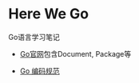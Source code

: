 # Here We Go

Go语言学习笔记

- [Go官网](https://golang.google.cn/)包含Document, Package等

- [Go 编码规范](https://www.bookstack.cn/read/go-code-convention/zh-CN-commentary.md)
